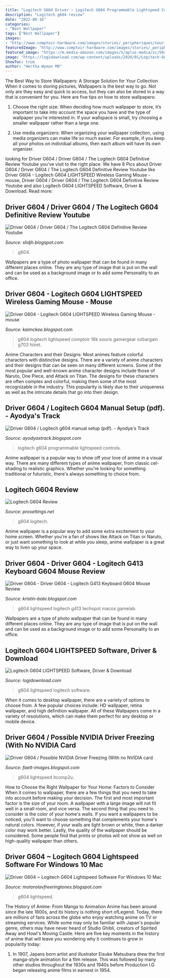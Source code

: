 ```yaml
---
title: "Logitech G604 Driver ~ Logitech G604 Programmable Lightspeed Controls"
description: "Logitech g604 review"
date: "2022-08-16"
categories:
- "Best Wallpaper"
tags: ["Best Wallpaper"]
images:
- "http://www.comptoir-hardware.com/images/stories/_peripheriques/souris/logitech-g604-lightspeed.png"
featuredImage: "http://www.comptoir-hardware.com/images/stories/_peripheriques/souris/logitech-g604-lightspeed.png"
featured_image: "https://m.media-amazon.com/images/S/aplus-media/vc/56d4219c-b36e-4e73-bc82-4bab18067b6d.__CR0,0,1464,600_PT0_SX1464_V1___.jpg"
image: "https://logidownload.com/wp-content/uploads/2020/01/Logitech-G604-LIGHTSPEED-Software-min-1024x384.png"
ShowToc: true
author: "Hertha Wyman MD"
---
```



The Best Way to Store Wallpapers: A Storage Solution for Your Collection
When it comes to storing pictures, Wallpapers is the best way to go. Not only are they easy and quick to access, but they can also be stored in a way that is convenient for you. Here are five tips on how to store wallpapers:
1) Choose the right size: When deciding how much wallpaper to store, it’s important to take into account the space you have and the type of wallpaper you’re interested in. If your wallspace is small, try choosing a smaller wallpaper rather than a large one.

2) Use media organizers: When organizing your wallpaper collection, using media organizers can make life so much easier. For example, if you keep all your photos on individual albums, then each album will have its own organizer.

	

		
looking for Driver G604 / Driver G604 / The Logitech G604 Definitive Review Youtube you've visit to the right place. We have 8 Pics about Driver G604 / Driver G604 / The Logitech G604 Definitive Review Youtube like Driver G604 - Logitech G604 LIGHTSPEED Wireless Gaming Mouse - mouse, Driver G604 / Driver G604 / The Logitech G604 Definitive Review Youtube and also Logitech G604 LIGHTSPEED Software, Driver &amp; Download. Read more:
		
    
## Driver G604 / Driver G604 / The Logitech G604 Definitive Review Youtube

<img loading=lazy src="https://lh3.googleusercontent.com/proxy/puoz2QgqOBfhWNFVxckMpkmceBm_p43BL9G4uPWNLN0iGq2Z9AbfXnWSLV_mXT3cnCyn48MdT3gPPq2Lzdo6AIcr8dWFsPf3rqZl8UByyMuCBcetvu2QnPW084VRBi8AcEIgmkOIyNjJHR1lT06rlkPS=w1200-h630-p-k-no-nu" onerror="this.onerror=null;this.src='https://tse2.mm.bing.net/th?id=OIP.JY7E5n4KumhI2pR5k0UdnQHaE8&amp;pid=15.1';" alt="Driver G604 / Driver G604 / The Logitech G604 Definitive Review Youtube">

_Source: slidjh.blogspot.com_

>g604. 

	



Wallpapers are a type of photo wallpaper that can be found in many different places online. They are any type of image that is put on the wall and can be used as a background image or to add some Personality to an office.

    
## Driver G604 - Logitech G604 LIGHTSPEED Wireless Gaming Mouse - Mouse

<img loading=lazy src="http://www.comptoir-hardware.com/images/stories/_peripheriques/souris/logitech-g604-lightspeed.png" onerror="this.onerror=null;this.src='https://tse3.mm.bing.net/th?id=OIP.b8cW5OWYsgIp_e6PvsIY3QHaFJ&amp;pid=15.1';" alt="Driver G604 - Logitech G604 LIGHTSPEED Wireless Gaming Mouse - mouse">

_Source: kaimckee.blogspot.com_

>g604 logitech lightspeed comptoir 16k souris gamergear ozbargain g703 hiiret. 

	

Anime Characters and their Designs: Most animes feature colorful characters with distinctive designs.
There are a variety of anime characters and their designs that can be seen on many different screens. Some of the most popular and well-known anime character designs include those of Naruto, One Piece, and Attack on Titan. The designs for these characters are often complex and colorful, making them some of the most recognizable in the industry. This popularity is likely due to their uniqueness as well as the intricate details that go into their design.

    
## Driver G604 / Logitech G604 Manual Setup (pdf). - Ayodya&#039;s Track

<img loading=lazy src="https://m.media-amazon.com/images/S/aplus-media/vc/56d4219c-b36e-4e73-bc82-4bab18067b6d.__CR0,0,1464,600_PT0_SX1464_V1___.jpg" onerror="this.onerror=null;this.src='https://tse4.mm.bing.net/th?id=OIP.jbJHZbD1nDwGQUM-u8GFTwHaDC&amp;pid=15.1';" alt="Driver G604 / Logitech g604 manual setup (pdf). - Ayodya&#039;s Track">

_Source: ayodyastrack.blogspot.com_

>logitech g604 programmable lightspeed controls. 

	

Anime wallpaper is a popular way to show off your love of anime in a visual way. There are many different types of anime wallpaper, from classic cel-shading to realistic graphics. Whether you're looking for something traditional or futuristic, there's always something to choice from.

    
## Logitech G604 Review

<img loading=lazy src="https://prosettings.net/wp-content/uploads/Logitech-G604-Bottom-View.jpg" onerror="this.onerror=null;this.src='https://tse3.mm.bing.net/th?id=OIP.WeEVjClwJzbb8hx9_HZ0-gHaLH&amp;pid=15.1';" alt="Logitech G604 Review">

_Source: prosettings.net_

>g604 logitech. 

	

Anime wallpaper is a popular way to add some extra excitement to your home screen. Whether you’re a fan of shows like Attack on Titan or Naruto, or just want something to look at while you sleep, anime wallpaper is a great way to liven up your space.

    
## Driver G604 - Driver G604 - Logitech G413 Keyboard G604 Mouse Review

<img loading=lazy src="https://i0.wp.com/www.techspot.com/images2/news/bigimage/2019/09/2019-09-16-image-21.jpg" onerror="this.onerror=null;this.src='https://tse2.mm.bing.net/th?id=OIP.xocstY2o00vaxqN3aWb96gHaFj&amp;pid=15.1';" alt="Driver G604 - Driver G604 - Logitech G413 Keyboard G604 Mouse Review">

_Source: kristin-bate.blogspot.com_

>g604 lightspeed logitech g413 techspot macos gamelab. 

	



Wallpapers are a type of photo wallpaper that can be found in many different places online. They are any type of image that is put on the wall and can be used as a background image or to add some Personality to an office.

    
## Logitech G604 LIGHTSPEED Software, Driver &amp; Download

<img loading=lazy src="https://logidownload.com/wp-content/uploads/2020/01/Logitech-G604-LIGHTSPEED-Software-min-1024x384.png" onerror="this.onerror=null;this.src='https://tse2.mm.bing.net/th?id=OIP.pusi4nWp4aSlg9ZYB_ISUgHaCx&amp;pid=15.1';" alt="Logitech G604 LIGHTSPEED Software, Driver &amp; Download">

_Source: logidownload.com_

>g604 lightspeed logitech software. 

	

When it comes to desktop wallpaper, there are a variety of options to choose from. A few popular choices include: HD wallpaper, retina wallpaper, and high definition wallpaper. All of these Wallpapers come in a variety of resolutions, which can make them perfect for any desktop or mobile device. 

    
## Driver G604 / Possible NVIDIA Driver Freezing (With No NVIDIA Card

<img loading=lazy src="https://www.itcomp2u.com/image/Itcomp/image/cache/data/all_product_images/product-6135/OxU4gAnt1598499087-576x576.png" onerror="this.onerror=null;this.src='https://tse2.mm.bing.net/th?id=OIP.U9BzvkmDgLnY3RHkVb-_MwHaHa&amp;pid=15.1';" alt="Driver G604 / Possible NVIDIA Driver Freezing (With no NVIDIA card">

_Source: faett-images.blogspot.com_

>g604 lightspeed itcomp2u. 

	

How to Choose the Right Wallpaper for Your Home: Factors to Consider
When it comes to wallpaper, there are a few things that you need to take into account before making your decision. The first and most important factor is the size of your room. A wallpaper with a large image will not fit well in a small room, and vice versa. 
The second thing that you need to consider is the color of your home's walls. If you want a wallpapers to be noticed, you'll want to choose something that complements your home's natural colors. However, if your walls are light brown or white, then a darker color may work better. 
Lastly, the quality of the wallpaper should be considered. Some people find that prints or photos will not show as well on high-quality wallpaper than others.

    
## Driver G604 ~ Logitech G604 Lightspeed Software For Windows 10 Mac

<img loading=lazy src="https://laz-img-sg.alicdn.com/p/bccc55f7e91d11c1282056ac91c044b2.jpg" onerror="this.onerror=null;this.src='https://tse4.mm.bing.net/th?id=OIP.vMxV9-kdEcEoIFaskcBEsgHaHa&amp;pid=15.1';" alt="Driver G604 ~ Logitech G604 Lightspeed Software For Windows 10 Mac">

_Source: motorolavfreeringtones.blogspot.com_

>g604 lightspeed. 

	

The History of Anime: From Manga to Animation
Anime has been around since the late 1800s, and its history is nothing short ofLegend. Today, there are millions of fans across the globe who enjoy watching anime on TV or streaming services. While some may only be familiar with Japan's popular genre, others may have never heard of Studio Ghibli, creators of Spirited Away and Howl's Moving Castle. Here are five key moments in the history of anime that will leave you wondering why it continues to grow in popularity today:
1) In 1907, Japans born artist and illustrator Eisuke Matsubara drew the first manga-style animation for a film release. This was followed by many other studios throughout the 1930s and 1940s before Production I.G began releasing anime films in earnest in 1954.

